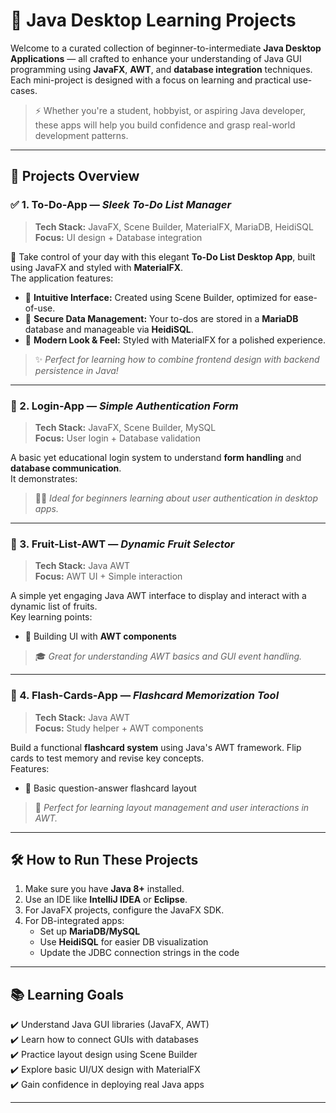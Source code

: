 # 🍃 Java Desktop Learning Projects

Welcome to a curated collection of beginner-to-intermediate **Java Desktop Applications** — all crafted to enhance your understanding of Java GUI programming using **JavaFX**, **AWT**, and **database integration** techniques. Each mini-project is designed with a focus on learning and practical use-cases.

> ⚡ Whether you're a student, hobbyist, or aspiring Java developer, these apps will help you build confidence and grasp real-world development patterns.

---

## 📂 Projects Overview

### ✅ 1. To-Do-App — *Sleek To-Do List Manager*  
> **Tech Stack:** JavaFX, Scene Builder, MaterialFX, MariaDB, HeidiSQL  
> **Focus:** UI design + Database integration  

🎯 Take control of your day with this elegant **To-Do List Desktop App**, built using JavaFX and styled with **MaterialFX**.  
The application features:

- 🧠 **Intuitive Interface:** Created using Scene Builder, optimized for ease-of-use.
- 🔐 **Secure Data Management:** Your to-dos are stored in a **MariaDB** database and manageable via **HeidiSQL**.
- 🎨 **Modern Look & Feel:** Styled with MaterialFX for a polished experience.

> ✨ *Perfect for learning how to combine frontend design with backend persistence in Java!*

---

### 🔐 2. Login-App — *Simple Authentication Form*  
> **Tech Stack:** JavaFX, Scene Builder, MySQL  
> **Focus:** User login + Database validation  

A basic yet educational login system to understand **form handling** and **database communication**.  
It demonstrates:

> 👩‍💻 *Ideal for beginners learning about user authentication in desktop apps.*

---

### 🍉 3. Fruit-List-AWT — *Dynamic Fruit Selector*  
> **Tech Stack:** Java AWT  
> **Focus:** AWT UI + Simple interaction  

A simple yet engaging Java AWT interface to display and interact with a dynamic list of fruits.  
Key learning points:

- 🧺 Building UI with **AWT components**

> 🎓 *Great for understanding AWT basics and GUI event handling.*

---

### 🧠 4. Flash-Cards-App — *Flashcard Memorization Tool*  
> **Tech Stack:** Java AWT  
> **Focus:** Study helper + AWT components  

Build a functional **flashcard system** using Java's AWT framework. Flip cards to test memory and revise key concepts.  
Features:

- 📘 Basic question-answer flashcard layout

> 🎯 *Perfect for learning layout management and user interactions in AWT.*

---

## 🛠️ How to Run These Projects

1. Make sure you have **Java 8+** installed.
2. Use an IDE like **IntelliJ IDEA** or **Eclipse**.
3. For JavaFX projects, configure the JavaFX SDK.
4. For DB-integrated apps:
   - Set up **MariaDB/MySQL**
   - Use **HeidiSQL** for easier DB visualization
   - Update the JDBC connection strings in the code

---

## 📚 Learning Goals

✔️ Understand Java GUI libraries (JavaFX, AWT)  
✔️ Learn how to connect GUIs with databases  
✔️ Practice layout design using Scene Builder  
✔️ Explore basic UI/UX design with MaterialFX  
✔️ Gain confidence in deploying real Java apps

---




